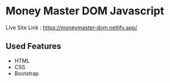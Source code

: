# Money Master DOM Javascript

Live Site Link : https://moneymaster-dom.netlify.app/

## Used Features

- HTML
- CSS
- Bootstrap
